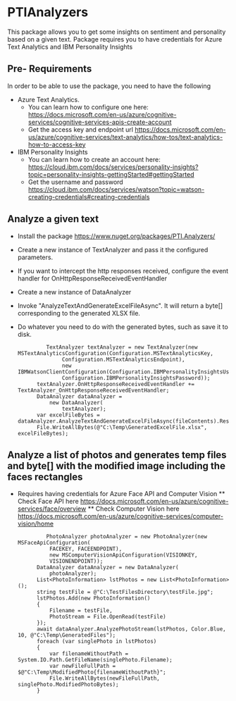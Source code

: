 # PTIAnalyzers
This package allows you to get some insights on sentiment and personality based on a given text. Package requires you to have credentials for Azure Text Analytics and IBM Personality Insights

## Pre- Requirements
In order to be able to use the package, you need to have the following
* Azure Text Analytics. 
  * You can learn how to configure one here: https://docs.microsoft.com/en-us/azure/cognitive-services/cognitive-services-apis-create-account
  * Get the access key and endpoint url https://docs.microsoft.com/en-us/azure/cognitive-services/text-analytics/how-tos/text-analytics-how-to-access-key
* IBM Personality Insights
  * You can learn how to create an account here: https://cloud.ibm.com/docs/services/personality-insights?topic=personality-insights-gettingStarted#gettingStarted
  * Get the username and password https://cloud.ibm.com/docs/services/watson?topic=watson-creating-credentials#creating-credentials
  

## Analyze a given text
* Install the package https://www.nuget.org/packages/PTI.Analyzers/
* Create a new instance of TextAnalyzer and pass it the configured parameters.
* If you want to intercept the http responses received, configure the event handler for OnHttpResponseReceivedEventHandler
* Create a new instance of DataAnalyzer
* Invoke "AnalyzeTextAndGenerateExcelFileAsync". It will return a byte[] corresponding to the generated XLSX file.
* Do whatever you need to do with the generated bytes, such as save it to disk.

               TextAnalyzer textAnalyzer = new TextAnalyzer(new MSTextAnalyticsConfiguration(Configuration.MSTextAnalyticsKey,
                    Configuration.MSTextAnalyticsEndpoint),
                    new IBMWatsonClientConfiguration(Configuration.IBMPersonalityInsightsUsername,
                    Configuration.IBMPersonalityInsightsPassword));
            textAnalyzer.OnHttpResponseReceivedEventHandler += TextAnalyzer_OnHttpResponseReceivedEventHandler;
            DataAnalyzer dataAnalyzer =
                new DataAnalyzer(
                    textAnalyzer);
            var excelFileBytes = dataAnalyzer.AnalyzeTextAndGenerateExcelFileAsync(fileContents).Result;
            File.WriteAllBytes(@"C:\Temp\GeneratedExcelFile.xlsx", excelFileBytes);
            
## Analyze a list of photos and generates temp files and byte[] with the modified image including the faces rectangles
* Requires having credentials for Azure Face API and Computer Vision
** Check Face API here https://docs.microsoft.com/en-us/azure/cognitive-services/face/overview
** Check Computer Vision here https://docs.microsoft.com/en-us/azure/cognitive-services/computer-vision/home
               
               PhotoAnalyzer photoAnalyzer = new PhotoAnalyzer(new MSFaceApiConfiguration(
                FACEKEY, FACEENDPOINT),
                new MSComputerVisionApiConfiguration(VISIONKEY,
                VISIONENDPOINT));
            DataAnalyzer dataAnalyzer = new DataAnalyzer(
                photoAnalyzer);
            List<PhotoInformation> lstPhotos = new List<PhotoInformation>();
            string testFile = @"C:\TestFilesDirectory\testFile.jpg";
            lstPhotos.Add(new PhotoInformation()
            {
                Filename = testFile,
                PhotoStream = File.OpenRead(testFile)
            });
            await dataAnalyzer.AnalyzePhotoStream(lstPhotos, Color.Blue, 10, @"C:\Temp\GeneratedFiles");
            foreach (var singlePhoto in lstPhotos)
            {
                var filenameWithoutPath = System.IO.Path.GetFileName(singlePhoto.Filename);
                var newFileFullPath = $@"C:\Temp\ModifiedPhoto{filenameWithoutPath}";
                File.WriteAllBytes(newFileFullPath, singlePhoto.ModifiedPhotoBytes);
            }
